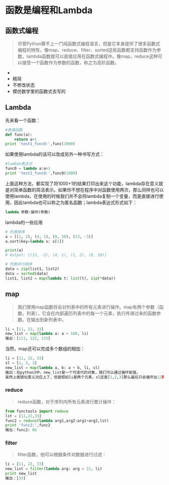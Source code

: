 # 函数是编程和Lambda

## 函数式编程

> 尽管Python算不上一门纯函数式编程语言，但是它本身提供了很多函数式编程的特性，像map、reduce、filter、sorted这些函数都支持函数作为参数，lambda函数就可以直接应用在函数式编程中。像map，reduce这种可以接受一个函数作为参数的函数，称之为高阶函数。

- 
- 精简
- 不修改状态
- 模仿数学里的函数式去写的





## Lambda

先来看一个函数：

```python
#普通函数
def func(a):
    return a+1
print 'test1_func0:',func(1000)
```

如果使用lambda的话可以改成另外一种书写方式：

```python
#lambda表达式 
func0 = lambda a:a+1
print 'test2_func0:',func0(1000)
```

上面这种方法，都实现了将1000+1的结果打印出来这个功能，lambda存在意义就是对简单函数的简洁表示。如果你不想在程序中对函数使用两次，那么同样也可以使用lambda，在使用的时候我们并不会将lambda复制一个变量，而是直接进行使用，因此lambda也可以称之为匿名函数；lambda表达式形式如下：

```python
lambda 参数:操作(参数)
```

lambda的一些应用

```python
# 列表排序
a = [(1, 2), (4, 1), (9, 10), (13, -3)]
a.sort(key=lambda x: x[1])

print(a)
# Output: [(13, -3), (4, 1), (1, 2), (9, 10)]

# 列表并行排序
data = zip(list1, list2)
data = sorted(data)
list1, list2 = map(lambda t: list(t), zip(*data))
```

## map

> 我们使用map函数将会对列表中的所有元素进行操作。map有两个参数（函数，列表），它会在内部遍历列表中的每一个元素，执行传递过来的函数参数。在输出到新列表中。

```python
li = [11, 22, 33]
new_list = map(lambda a: a + 100, li)
输出：[111, 122, 133]
```

当然，map还可以完成多个数组的相加：

```python
li = [11, 22, 33]
sl = [1, 2, 3]
new_list = map(lambda a, b: a + b, li, sl)
输出：在python3中，new_list是一个可迭代的对象，我们可以通过循环取值。
虽然上面貌似意义对应上了，但是假如li是两个元素，sl还是[1,2,3]那么最后只会循环出12和24
```

### reduce

>  reduce函数，对于序列内所有元素进行累计操作：

```python
from functools import reduce
lst = [11,22,33]
func2 = reduce(lambda arg1,arg2:arg1+arg2,lst)
print 'func2:',func2
输出：func2: 66
```

### filter

> filter函数，他可以根据条件对数据进行过滤：

```python
li = [11, 22, 33]
new_list = filter(lambda arg: arg > 22, li)
print new_list
输出：[33]
```

